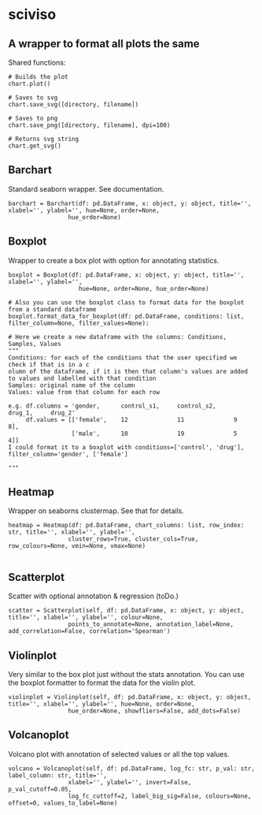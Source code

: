 # sciviso

## A wrapper to format all plots the same 

Shared functions:

```
# Builds the plot
chart.plot()

# Saves to svg
chart.save_svg([directory, filename])

# Saves to png
chart.save_png([directory, filename], dpi=100)

# Returns svg string 
chart.get_svg()
```

## Barchart

Standard seaborn wrapper. See documentation.
```
barchart = Barchart(df: pd.DataFrame, x: object, y: object, title='', xlabel='', ylabel='', hue=None, order=None,
                 hue_order=None)
```

## Boxplot
Wrapper to create a box plot with option for annotating statistics.

```
boxplot = Boxplot(df: pd.DataFrame, x: object, y: object, title='', xlabel='', ylabel='', 
                    hue=None, order=None, hue_order=None)

# Also you can use the boxplot class to format data for the boxplot from a standard dataframe
boxplot.format_data_for_boxplot(df: pd.DataFrame, conditions: list, filter_column=None, filter_values=None):

# Here we create a new dataframe with the columns: Conditions, Samples, Values
"""
Conditions: for each of the conditions that the user specified we check if that is in a c
olumn of the dataframe, if it is then that column's values are added to values and labelled with that condition
Samples: original name of the column
Values: value from that column for each row

e.g. df.columns = 'gender,      control_s1,     control_s2,     drug_1,     drug_2'
     df.values = [['female',    12              11              9           8],
                  ['male',      10              19              5           4]]
I could format it to a boxplot with conditions=['control', 'drug'], filter_column='gender', ['female']

"""
```

## Heatmap

Wrapper on seaborns clustermap. See that for details.
```
heatmap = Heatmap(df: pd.DataFrame, chart_columns: list, row_index: str, title='', xlabel='', ylabel='',
                 cluster_rows=True, cluster_cols=True, row_colours=None, vmin=None, vmax=None)


```
## Scatterplot
Scatter with optional annotation & regression (toDo.)
```
scatter = Scatterplot(self, df: pd.DataFrame, x: object, y: object, title='', xlabel='', ylabel='', colour=None,
                 points_to_annotate=None, annotation_label=None, add_correlation=False, correlation='Spearman')
```

## Violinplot
Very similar to the box plot just without the stats annotation. You can use the boxplot formatter to format the data
for the violin plot.

```
violinplot = Violinplot(self, df: pd.DataFrame, x: object, y: object, title='', xlabel='', ylabel='', hue=None, order=None,
                 hue_order=None, showfliers=False, add_dots=False)
```

## Volcanoplot
Volcano plot with annotation of selected values or all the top values.

```
volcano = Volcanoplot(self, df: pd.DataFrame, log_fc: str, p_val: str, label_column: str, title='',
                 xlabel='', ylabel='', invert=False, p_val_cutoff=0.05,
                 log_fc_cuttoff=2, label_big_sig=False, colours=None, offset=0, values_to_label=None)
```